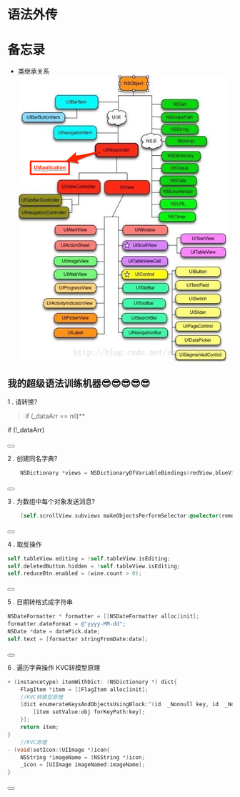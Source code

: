 # 语法外传
# 备忘录
* 类继承关系
![](/grammar/images/20140320225429296.png)

## 我的超级语法训练机器😎😎😎😎😎

1 .   请转换?
>if (_dataArr == nil)**

<!--sec data-title="😳对没对?😳" data-id="section5" data-show=false ces-->
if (!_dataArr)
<!--endsec-->
<button class="section" target="section5" show="👌" hide="🙃"></button>

2 .   创建同名字典?

<!--sec data-title="😳对没对?😳" data-id="section1" data-show=false ces-->
```objectivec
    NSDictionary *views = NSDictionaryOfVariableBindings(redView,blueView);
```
<!--endsec-->

<button class="section" target="section1" show="👌" hide="🙃"></button>  

3 .   为数组中每个对象发送消息?

<!--sec data-title="😳对没对?😳" data-id="section2" data-show=false ces-->
```objectivec
    [self.scrollView.subviews makeObjectsPerformSelector:@selector(removeFromSuperview)];
```
<!--endsec-->

<button class="section" target="section2" show="👌" hide="🙃"></button>

4 .   取反操作

<!--sec data-title="😳对没对?😳" data-id="section3" data-show=false ces-->
```objectivec
self.tableView.editing = !self.tableView.isEditing;
self.deletedButton.hidden = !self.tableView.isEditing;
self.reduceBtn.enabled = (wine.count > 0);
```
<!--endsec-->
<button class="section" target="section3" show="👌" hide="🙃"></button>

5 .   日期转格式成字符串
<!--sec data-title="😳对没对?😳" data-id="section4" data-show=false ces-->
```objectivec
NSDateFormatter * formatter = [[NSDateFormatter alloc]init];
formatter.dateFormat = @"yyyy-MM-dd";
NSDate *date = datePick.date;
self.text = [formatter stringFromDate:date];
```
<!--endsec-->
<button class="section" target="section4" show="👌" hide="🙃"></button>

6 .   遍历字典操作 KVC转模型原理
<!--sec data-title="😳对没对?😳" data-id="section4" data-show=false ces-->
```objectivec
+ (instancetype) itemWithDict: (NSDictionary *) dict{
    FlagItem *item = [[FlagItem alloc]init];
    //KVC转模型原理
    [dict enumerateKeysAndObjectsUsingBlock:^(id  _Nonnull key, id  _Nonnull obj, BOOL * _Nonnull stop) {
        [item setValue:obj forKeyPath:key];
    }];
    return item;
}
    //KVC原理
- (void)setIcon:(UIImage *)icon{
    NSString *imageName = (NSString *)icon;
    _icon = [UIImage imageNamed:imageName];
}
```
<!--endsec-->
<button class="section" target="section4" show="👌" hide="🙃"></button>




